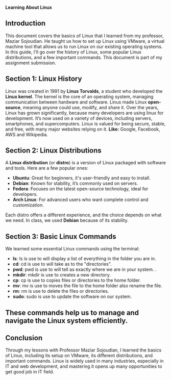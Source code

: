 **Learning About Linux**


## Introduction


This document covers the basics of Linux that I learned from my professor, Maziar Sojoudian. He taught us how to set up Linux using VMware, a virtual machine tool that allows us to run Linux on our existing operating systems. In this guide, I'll go over the history of Linux, some popular Linux distributions, and a few important commands. This document is part of my assignment submission.


## Section 1: Linux History
Linux was created in 1991 by **Linus Torvalds**, a student who developed the **Linux kernel**. The kernel is the core of an operating system, managing communication between hardware and software. Linus made Linux **open-source**, meaning anyone could use, modify, and share it.
Over the years, Linux has grown significantly, because many developers are using linux for development. It’s now used on a variety of devices, including servers, smartphones, and supercomputers. Linux is valued for being secure, stable, and free, with many major websites relying on it.
**Like:** Google, Facebook, AWS and Wikipedia.


## Section 2: Linux Distributions


A **Linux distribution** (or **distro**) is a version of Linux packaged with software and tools. Here are a few popular ones:


- **Ubuntu**: Great for beginners, it's user-friendly and easy to install.
- **Debian**: Known for stability, it’s commonly used on servers.
- **Fedora**: Focuses on the latest open-source technology, ideal for developers.
- **Arch Linux**: For advanced users who want complete control and customization.


Each distro offers a different experience, and the choice depends on what we need. In class, we used **Debian** because of its stability.


## Section 3: Basic Linux Commands


We learned some essential Linux commands using the terminal:


- **ls**: ls is use to will display a list of everything in the folder you are in.
- **cd**: cd is use to will take as to the "directories".
- **pwd**: pwd is use to will tell as exactly where we are in your system. .
- **mkdir**: mkdir is use to creates a new directory.
- **cp**: cp is use to copies files or directories to the home folder.
- **mv**: mv is use to moves the file to the home folder also rename the file.
- **rm**: rm is use to delete the files or directories.
- **sudo**: sudo  is use to update the software on our system.

## These commands help us to manage and navigate the Linux system efficiently.


## Conclusion
Through my lessons with Professor Maziar Sojoudian, I learned the basics of Linux, including its setup on VMware, its different distributions, and important commands. Linux is widely used in many industries, especially in IT and web development, and mastering it opens up many opportunities to get good job in IT field.
